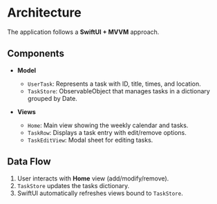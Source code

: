 # Architecture

The application follows a **SwiftUI + MVVM** approach.

## Components

- **Model**
  - `UserTask`: Represents a task with ID, title, times, and location.
  - `TaskStore`: ObservableObject that manages tasks in a dictionary grouped by Date.

- **Views**
  - `Home`: Main view showing the weekly calendar and tasks.
  - `TaskRow`: Displays a task entry with edit/remove options.
  - `TaskEditView`: Modal sheet for editing tasks.

## Data Flow

1. User interacts with **Home** view (add/modify/remove).
2. `TaskStore` updates the tasks dictionary.
3. SwiftUI automatically refreshes views bound to `TaskStore`.
